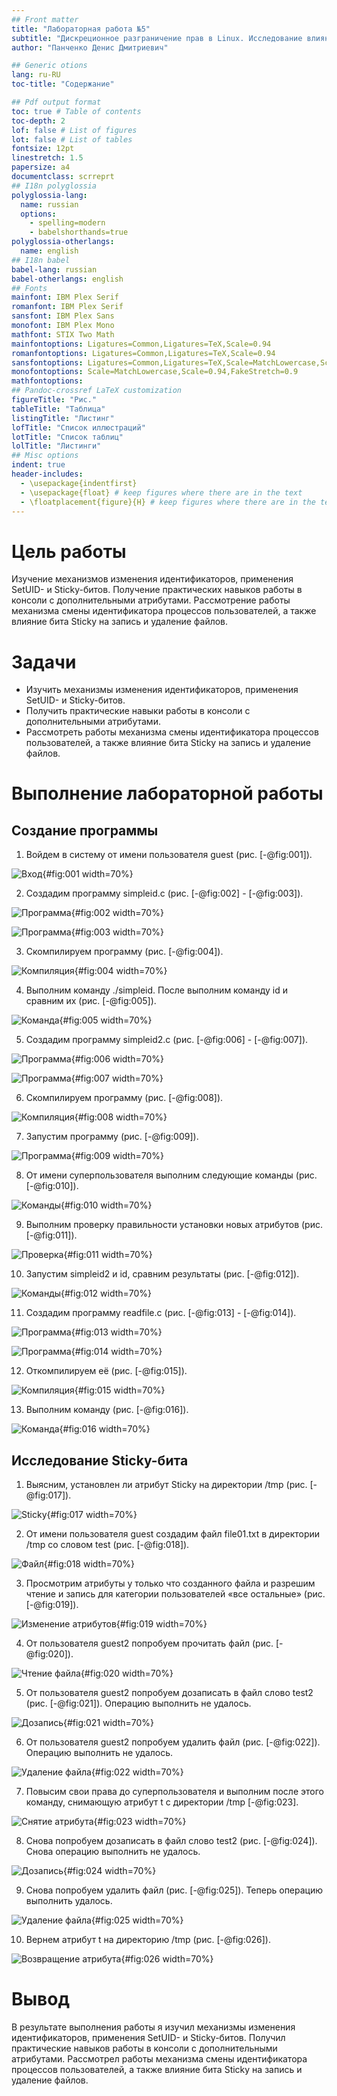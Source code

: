 ```yaml
---
## Front matter
title: "Лабораторная работа №5"
subtitle: "Дискреционное разграничение прав в Linux. Исследование влияния дополнительных атрибутов"
author: "Панченко Денис Дмитриевич"

## Generic otions
lang: ru-RU
toc-title: "Содержание"

## Pdf output format
toc: true # Table of contents
toc-depth: 2
lof: false # List of figures
lot: false # List of tables
fontsize: 12pt
linestretch: 1.5
papersize: a4
documentclass: scrreprt
## I18n polyglossia
polyglossia-lang:
  name: russian
  options:
	- spelling=modern
	- babelshorthands=true
polyglossia-otherlangs:
  name: english
## I18n babel
babel-lang: russian
babel-otherlangs: english
## Fonts
mainfont: IBM Plex Serif
romanfont: IBM Plex Serif
sansfont: IBM Plex Sans
monofont: IBM Plex Mono
mathfont: STIX Two Math
mainfontoptions: Ligatures=Common,Ligatures=TeX,Scale=0.94
romanfontoptions: Ligatures=Common,Ligatures=TeX,Scale=0.94
sansfontoptions: Ligatures=Common,Ligatures=TeX,Scale=MatchLowercase,Scale=0.94
monofontoptions: Scale=MatchLowercase,Scale=0.94,FakeStretch=0.9
mathfontoptions:
## Pandoc-crossref LaTeX customization
figureTitle: "Рис."
tableTitle: "Таблица"
listingTitle: "Листинг"
lofTitle: "Список иллюстраций"
lotTitle: "Список таблиц"
lolTitle: "Листинги"
## Misc options
indent: true
header-includes:
  - \usepackage{indentfirst}
  - \usepackage{float} # keep figures where there are in the text
  - \floatplacement{figure}{H} # keep figures where there are in the text
---
```


# Цель работы

Изучение механизмов изменения идентификаторов, применения SetUID- и Sticky-битов. Получение практических навыков работы в консоли с дополнительными атрибутами. Рассмотрение работы механизма смены идентификатора процессов пользователей, а также влияние бита Sticky на запись и удаление файлов.

# Задачи

- Изучить механизмы изменения идентификаторов, применения SetUID- и Sticky-битов.
- Получить практические навыки работы в консоли с дополнительными атрибутами.
- Рассмотреть работы механизма смены идентификатора процессов пользователей, а также влияние бита Sticky на запись и удаление файлов.

# Выполнение лабораторной работы

## Создание программы

1) Войдем в систему от имени пользователя guest (рис. [-@fig:001]).

![Вход](image/1.png){#fig:001 width=70%}

2) Создадим программу simpleid.c (рис. [-@fig:002] - [-@fig:003]).

![Программа](image/2.png){#fig:002 width=70%}

![Программа](image/3.png){#fig:003 width=70%}

3) Скомпилируем программу (рис. [-@fig:004]).

![Компиляция](image/4.png){#fig:004 width=70%}

4) Выполним команду ./simpleid. После выполним команду id и сравним их (рис. [-@fig:005]).

![Команда](image/5.png){#fig:005 width=70%}

5) Создадим программу simpleid2.c (рис. [-@fig:006] - [-@fig:007]).

![Программа](image/6.png){#fig:006 width=70%}

![Программа](image/7.png){#fig:007 width=70%}

6) Скомпилируем программу (рис. [-@fig:008]).

![Компиляция](image/8.png){#fig:008 width=70%}

7) Запустим программу (рис. [-@fig:009]).

![Программа](image/9.png){#fig:009 width=70%}

8) От имени суперпользователя выполним следующие команды (рис. [-@fig:010]).

![Команды](image/10.png){#fig:010 width=70%}

9) Выполним проверку правильности установки новых атрибутов (рис. [-@fig:011]).

![Проверка](image/11.png){#fig:011 width=70%}

10) Запустим simpleid2 и id, сравним результаты (рис. [-@fig:012]).

![Команды](image/12.png){#fig:012 width=70%}

11) Создадим программу readfile.c (рис. [-@fig:013] - [-@fig:014]).

![Программа](image/13.png){#fig:013 width=70%}

![Программа](image/14.png){#fig:014 width=70%}

12) Откомпилируем её (рис. [-@fig:015]).

![Компиляция](image/15.png){#fig:015 width=70%}

13) Выполним команду (рис. [-@fig:016]).

![Команда](image/16.png){#fig:016 width=70%}

## Исследование Sticky-бита

1) Выясним, установлен ли атрибут Sticky на директории /tmp (рис. [-@fig:017]).

![Sticky](image/17.png){#fig:017 width=70%}

2) От имени пользователя guest создадим файл file01.txt в директории /tmp со словом test (рис. [-@fig:018]).

![Файл](image/18.png){#fig:018 width=70%}

3) Просмотрим атрибуты у только что созданного файла и разрешим чтение и запись для категории пользователей «все остальные» (рис. [-@fig:019]).

![Изменение атрибутов](image/19.png){#fig:019 width=70%}

4) От пользователя guest2 попробуем прочитать файл (рис. [-@fig:020]).

![Чтение файла](image/20.png){#fig:020 width=70%}

5) От пользователя guest2 попробуем дозаписать в файл слово test2 (рис. [-@fig:021]).
Операцию выполнить не удалось.

![Дозапись](image/21.png){#fig:021 width=70%}

6) От пользователя guest2 попробуем удалить файл (рис. [-@fig:022]).
Операцию выполнить не удалось.

![Удаление файла](image/22.png){#fig:022 width=70%}

7) Повысим свои права до суперпользователя и выполним после этого команду, снимающую атрибут t с директории /tmp [-@fig:023].

![Снятие атрибута](image/23.png){#fig:023 width=70%}

8) Снова попробуем дозаписать в файл слово test2 (рис. [-@fig:024]).
Снова операцию выполнить не удалось.

![Дозапись](image/24.png){#fig:024 width=70%}

9) Снова попробуем удалить файл (рис. [-@fig:025]).
Теперь операцию выполнить удалось.

![Удаление файла](image/25.png){#fig:025 width=70%}

10) Вернем атрибут t на директорию /tmp (рис. [-@fig:026]).

![Возвращение атрибута](image/26.png){#fig:026 width=70%}

# Вывод

В результате выполнения работы я изучил механизмы изменения идентификаторов, применения SetUID- и Sticky-битов. Получил практические навыков работы в консоли с дополнительными атрибутами. Рассмотрел работы механизма смены идентификатора процессов пользователей, а также влияние бита Sticky на запись и удаление файлов.
